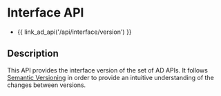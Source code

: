 # Interface API

- {{ link_ad_api('/api/interface/version') }}

## Description

This API provides the interface version of the set of AD APIs.
It follows [Semantic Versioning][semver] in order to provide an intuitive understanding of the changes between versions.

<!-- link -->

[semver]: https://semver.org/
